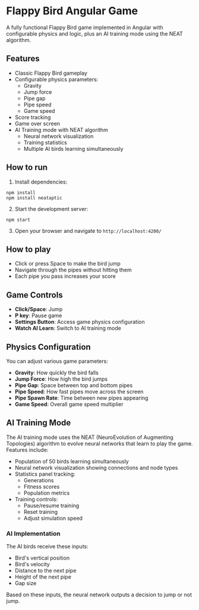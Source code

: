# Flappy Bird Angular Game

A fully functional Flappy Bird game implemented in Angular with configurable physics and logic, plus an AI training mode using the NEAT algorithm.

## Features

- Classic Flappy Bird gameplay
- Configurable physics parameters:
  - Gravity
  - Jump force
  - Pipe gap
  - Pipe speed
  - Game speed
- Score tracking
- Game over screen
- AI Training mode with NEAT algorithm
  - Neural network visualization
  - Training statistics
  - Multiple AI birds learning simultaneously

## How to run

1. Install dependencies:
```
npm install
npm install neataptic
```

2. Start the development server:
```
npm start
```

3. Open your browser and navigate to `http://localhost:4200/`

## How to play

- Click or press Space to make the bird jump
- Navigate through the pipes without hitting them
- Each pipe you pass increases your score

## Game Controls

- **Click/Space**: Jump
- **P key**: Pause game
- **Settings Button**: Access game physics configuration
- **Watch AI Learn**: Switch to AI training mode

## Physics Configuration

You can adjust various game parameters:
- **Gravity**: How quickly the bird falls
- **Jump Force**: How high the bird jumps
- **Pipe Gap**: Space between top and bottom pipes
- **Pipe Speed**: How fast pipes move across the screen
- **Pipe Spawn Rate**: Time between new pipes appearing
- **Game Speed**: Overall game speed multiplier

## AI Training Mode

The AI training mode uses the NEAT (NeuroEvolution of Augmenting Topologies) algorithm to evolve neural networks that learn to play the game. Features include:

- Population of 50 birds learning simultaneously
- Neural network visualization showing connections and node types
- Statistics panel tracking:
  - Generations
  - Fitness scores
  - Population metrics
- Training controls:
  - Pause/resume training
  - Reset training
  - Adjust simulation speed

### AI Implementation

The AI birds receive these inputs:
- Bird's vertical position
- Bird's velocity
- Distance to the next pipe
- Height of the next pipe
- Gap size

Based on these inputs, the neural network outputs a decision to jump or not jump.
